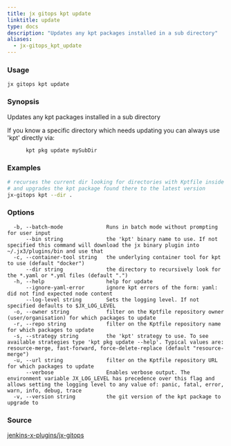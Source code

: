 ```yaml
---
title: jx gitops kpt update
linktitle: update
type: docs
description: "Updates any kpt packages installed in a sub directory"
aliases:
  - jx-gitops_kpt_update
---
```


### Usage

```
jx gitops kpt update
```

### Synopsis

Updates any kpt packages installed in a sub directory 

If you know a specific directory which needs updating you can always use 'kpt' directly via: 

          kpt pkg update mySubDir

### Examples

  ```bash
  # recurses the current dir looking for directories with Kptfile inside
  # and upgrades the kpt package found there to the latest version
  jx-gitops kpt --dir .

  ```
### Options

```
  -b, --batch-mode              Runs in batch mode without prompting for user input
      --bin string              the 'kpt' binary name to use. If not specified this command will download the jx binary plugin into ~/.jx3/plugins/bin and use that
  -c, --container-tool string   the underlying container tool for kpt to use (default "docker")
      --dir string              the directory to recursively look for the *.yaml or *.yml files (default ".")
  -h, --help                    help for update
      --ignore-yaml-error       ignore kpt errors of the form: yaml: did not find expected node content
      --log-level string        Sets the logging level. If not specified defaults to $JX_LOG_LEVEL
  -o, --owner string            filter on the Kptfile repository owner (user/organisation) for which packages to update
  -r, --repo string             filter on the Kptfile repository name  for which packages to update
  -s, --strategy string         the 'kpt' strategy to use. To see available strategies type 'kpt pkg update --help'. Typical values are: resource-merge, fast-forward, force-delete-replace (default "resource-merge")
  -u, --url string              filter on the Kptfile repository URL for which packages to update
      --verbose                 Enables verbose output. The environment variable JX_LOG_LEVEL has precedence over this flag and allows setting the logging level to any value of: panic, fatal, error, warn, info, debug, trace
  -v, --version string          the git version of the kpt package to upgrade to
```



### Source

[jenkins-x-plugins/jx-gitops](https://github.com/jenkins-x-plugins/jx-gitops)
